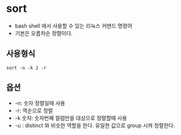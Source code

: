 # sort
* bash shell 에서 사용할 수 있는 리눅스 커맨드 명령어
* 기본은 오름차순 정렬이다. 

## 사용형식

```
sort -n -k 2 -r
```


## 옵션
* -n: 숫자 정렬일때 사용
* -r: 역순으로 정렬
* -k 숫자: 숫자번째 컬럼만을 대상으로 정렬할때 사용
* -u : distinct 와 비슷한 역할을 한다. 유일한 값으로 group 시켜 정렬한다.
